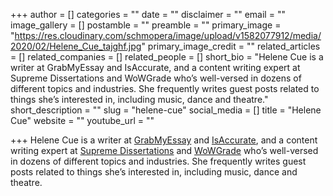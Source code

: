 +++
author = []
categories = ""
date = ""
disclaimer = ""
email = ""
image_gallery = []
postamble = ""
preamble = ""
primary_image = "https://res.cloudinary.com/schmopera/image/upload/v1582077912/media/2020/02/Helene_Cue_tajghf.jpg"
primary_image_credit = ""
related_articles = []
related_companies = []
related_people = []
short_bio = "Helene Cue is a writer at GrabMyEssay and IsAccurate, and a content writing expert at Supreme Dissertations and WoWGrade who’s well-versed in dozens of different topics and industries. She frequently writes guest posts related to things she’s interested in, including music, dance and theatre."
short_description = ""
slug = "helene-cue"
social_media = []
title = "Helene Cue"
website = ""
youtube_url = ""

+++
Helene Cue is a writer at [GrabMyEssay](https://www.grabmyessay.com/research-papers) and [IsAccurate](https://isaccurate.com/business-translation-services), and a content writing expert at [Supreme Dissertations](https://supremedissertations.com) and [WoWGrade](https://wowgrade.net) who’s well-versed in dozens of different topics and industries. She frequently writes guest posts related to things she’s interested in, including music, dance and theatre.